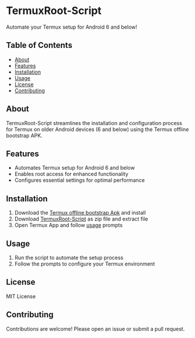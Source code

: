 # TermuxRoot-Script

Automate your Termux setup for Android 6 and below!

## Table of Contents

* [About](#about)
* [Features](#features)
* [Installation](#installation)
* [Usage](#usage)
* [License](#license)
* [Contributing](#contributing)

## About

TermuxRoot-Script streamlines the installation and configuration process for Termux on older Android devices (6 and below) using the Termux offline bootstrap APK.

## Features

* Automates Termux setup for Android 6 and below
* Enables root access for enhanced functionality
* Configures essential settings for optimal performance

## Installation

1. Download the [Termux offline bootstrap Apk](https://archive.org/download/termux-repositories-legacy/termux-v0.79-offline-bootstraps.apk) and install
2. Download [TermuxRoot-Script](https://archive.org/download/termuxroot-script/TermuxRoot-Script.zip) as zip file and extract file
3. Open Termux App and follow [usage](#usage) prompts

## Usage

1. Run the script to automate the setup process
2. Follow the prompts to configure your Termux environment

## License

MIT License

## Contributing

Contributions are welcome! Please open an issue or submit a pull request.
